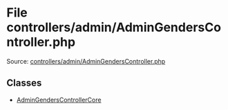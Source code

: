 File controllers/admin/AdminGendersController.php
=========

Source: [controllers/admin/AdminGendersController.php](https://github.com/PrestaShop/PrestaShop/blob/1.6.1.0/controllers/admin/AdminGendersController.php)


Classes
-------

* [AdminGendersControllerCore](class.AdminGendersControllerCore.md)

